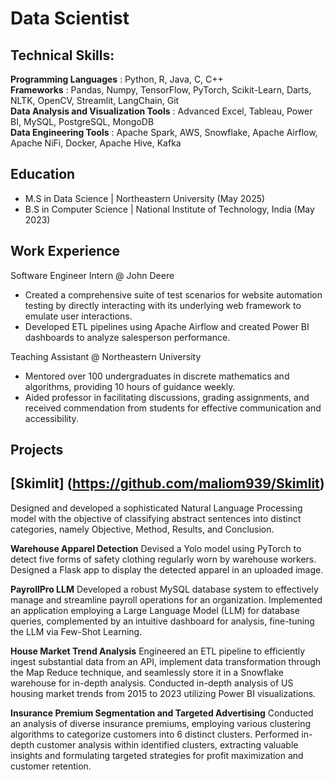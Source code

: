 # Data Scientist

## Technical Skills: 
**Programming Languages** : Python, R, Java, C, C++ <br />
**Frameworks** : Pandas, Numpy, TensorFlow, PyTorch, Scikit-Learn, Darts, NLTK, OpenCV, Streamlit, LangChain, Git <br />
**Data Analysis and Visualization Tools** : Advanced Excel, Tableau, Power BI, MySQL, PostgreSQL, MongoDB <br />
**Data Engineering Tools** : Apache Spark, AWS, Snowflake, Apache Airflow, Apache NiFi, Docker, Apache Hive, Kafka <br />
    

## Education
- M.S in Data Science | Northeastern University (May 2025)
- B.S in Computer Science | National Institute of Technology, India (May 2023)

## Work Experience
Software Engineer Intern @ John Deere
- Created a comprehensive suite of test scenarios for website automation testing by directly interacting with its underlying web framework to emulate user interactions.
- Developed ETL pipelines using Apache Airflow and created Power BI dashboards to analyze salesperson performance.

Teaching Assistant @ Northeastern University
- Mentored over 100 undergraduates in discrete mathematics and algorithms, providing 10 hours of guidance weekly.
- Aided professor in facilitating discussions, grading assignments, and received commendation from students for effective communication and accessibility.

## Projects
**[Skimlit] (https://github.com/maliom939/Skimlit)**
- 
Designed and developed a sophisticated Natural Language Processing model with the objective of classifying abstract sentences into distinct categories, namely Objective, Method, Results, and Conclusion.

**Warehouse Apparel Detection**
Devised a Yolo model using PyTorch to detect five forms of safety clothing regularly worn by warehouse workers.
Designed a Flask app to display the detected apparel in an uploaded image.

**PayrollPro LLM**
Developed a robust MySQL database system to effectively manage and streamline payroll operations for an organization.
Implemented an application employing a Large Language Model (LLM) for database queries, complemented by an intuitive dashboard for analysis, fine-tuning the LLM via Few-Shot Learning.

**House Market Trend Analysis**
Engineered an ETL pipeline to efficiently ingest substantial data from an API, implement data transformation through the Map Reduce technique, and seamlessly store it in a Snowflake warehouse for in-depth analysis.
Conducted in-depth analysis of US housing market trends from 2015 to 2023 utilizing Power BI visualizations.

**Insurance Premium Segmentation and Targeted Advertising**
Conducted an analysis of diverse insurance premiums, employing various clustering algorithms to categorize customers into 6 distinct clusters.
Performed in-depth customer analysis within identified clusters, extracting valuable insights and formulating targeted strategies for profit maximization and customer retention.
